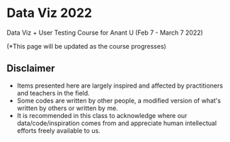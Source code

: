 # Data Viz 2022
Data Viz + User Testing Course for Anant U  (Feb 7 - March 7 2022)

(*This page will be updated as the course progresses)

## Disclaimer
- Items presented here are largely inspired and affected by practitioners and teachers in the field.
- Some codes are written by other people, a modified version of what's written by others or written by me.
- It is recommended in this class to acknowledge where our data/code/inspiration comes from and appreciate human intellectual efforts freely available to us. 
